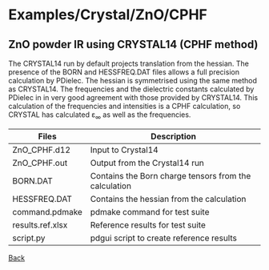 # Examples/Crystal/ZnO/CPHF
## ZnO powder IR using CRYSTAL14 (CPHF method)

The CRYSTAL14 run by default projects translation from  the hessian.
The presence of the BORN and HESSFREQ.DAT files allows a full precision calculation by PDielec.
The hessian is symmetrised using the same method as CRYSTAL14.
The frequencies and the dielectric constants calculated by PDielec in in very good agreement with those provided by CRYSTAL14.
This calculation of the frequencies and intensities is a CPHF calculation, so CRYSTAL has calculated ε<sub>∞</sub> as well as the frequencies.

 | Files               | Description                   |
 | ------------------- | ----------------------------- |
 | ZnO_CPHF.d12        | Input to Crystal14 |
 | ZnO_CPHF.out        | Output from the Crystal14 run |
 | BORN.DAT            | Contains the Born charge tensors from the calculation |
 | HESSFREQ.DAT        | Contains the hessian from the calculation |
 | command.pdmake      | pdmake command for test suite |
 | results.ref.xlsx    | Reference results for test suite |
 | script.py           | pdgui script to create reference results |

[Back](..)
